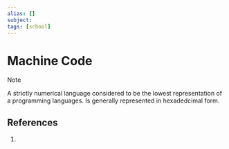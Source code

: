 ```yaml
---
alias: []
subject: 
tags: [school]
---
```

# Machine Code

>[!note]
> A strictly numerical language considered to be the lowest representation of a programming languages. Is generally represented in hexadedcimal form.

## References
1. 